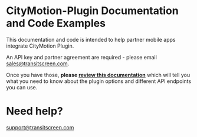 # CityMotion-Plugin Documentation and Code Examples

This documentation and code is intended to help partner mobile apps integrate CityMotion Plugin. 

An API key and partner agreement are required - please email sales@transitscreen.com.

Once you have those, **please [review this documentation](https://github.com/TransitScreen/CityMotion-Webview/blob/master/Documentation/CityMotion-Plugin-Documentation.md)** which will tell you what you need to know about the plugin options and different API endpoints you can use.

# Need help?
support@transitscreen.com 
